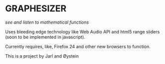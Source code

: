 GRAPHESIZER
==============
*see and listen to mathematical functions*

Uses bleeding edge technology like Web Audio API and html5 range sliders (soon to be implemented in javascript).

Currently requires, like, Firefox 24 and other new browsers to function.


This is a project by Jarl and Øystein

